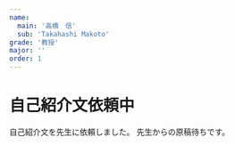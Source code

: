 ```yaml
---
name:
  main: '高橋　信'
  sub: 'Takahashi Makoto'
grade: '教授'
major: ''
order: 1
---
```


# 自己紹介文依頼中
自己紹介文を先生に依頼しました。
先生からの原稿待ちです。

